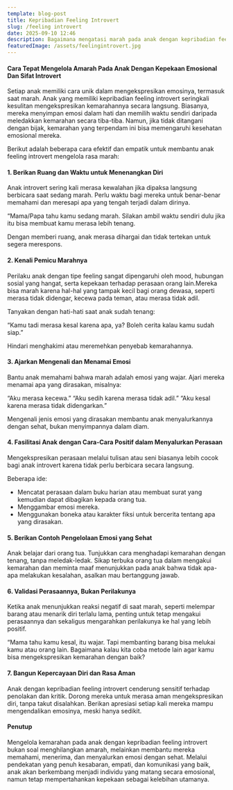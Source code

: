```yaml
---
template: blog-post
title: Kepribadian Feeling Introvert 
slug: /feeling introvert
date: 2025-09-10 12:46
description: Bagaimana mengatasi marah pada anak dengan kepribadian feeling introvert
featuredImage: /assets/feelingintrovert.jpg
---
```



#### Cara Tepat Mengelola Amarah Pada Anak Dengan Kepekaan Emosional Dan Sifat Introvert

Setiap anak memiliki cara unik dalam mengekspresikan emosinya, termasuk saat marah. Anak yang memiliki kepribadian feeling introvert seringkali kesulitan mengekspresikan kemarahannya secara langsung. Biasanya, mereka menyimpan emosi dalam hati dan memilih waktu sendiri daripada meledakkan kemarahan secara tiba-tiba. Namun, jika tidak ditangani dengan bijak, kemarahan yang terpendam ini bisa memengaruhi kesehatan emosional mereka.

Berikut adalah beberapa cara efektif dan empatik untuk membantu anak feeling introvert mengelola rasa marah:

#### 1. Berikan Ruang dan Waktu untuk Menenangkan Diri

Anak introvert sering kali merasa kewalahan jika dipaksa langsung berbicara saat sedang marah. Perlu waktu bagi mereka untuk benar-benar memahami dan meresapi apa yang tengah terjadi dalam dirinya.

“Mama/Papa tahu kamu sedang marah.  Silakan ambil waktu sendiri dulu jika itu bisa membuat kamu merasa lebih tenang.

Dengan memberi ruang, anak merasa dihargai dan tidak tertekan untuk segera merespons.

#### 2. Kenali Pemicu Marahnya

Perilaku anak dengan tipe feeling sangat dipengaruhi oleh mood, hubungan sosial yang hangat, serta kepekaan terhadap perasaan orang lain.Mereka bisa marah karena hal-hal yang tampak kecil bagi orang dewasa, seperti merasa tidak didengar, kecewa pada teman, atau merasa tidak adil.

Tanyakan dengan hati-hati saat anak sudah tenang:

“Kamu tadi merasa kesal karena apa, ya? Boleh cerita kalau kamu sudah siap.”

Hindari menghakimi atau meremehkan penyebab kemarahannya.

#### 3. Ajarkan Mengenali dan Menamai Emosi

Bantu anak memahami bahwa marah adalah emosi yang wajar. Ajari mereka menamai apa yang dirasakan, misalnya:

“Aku merasa kecewa.”
“Aku sedih karena merasa tidak adil.”
“Aku kesal karena merasa tidak didengarkan.”

Mengenali jenis emosi yang dirasakan membantu anak menyalurkannya dengan sehat, bukan menyimpannya dalam diam.

#### 4. Fasilitasi Anak dengan Cara-Cara Positif dalam Menyalurkan Perasaan

Mengekspresikan perasaan melalui tulisan atau seni biasanya lebih cocok bagi anak introvert karena tidak perlu berbicara secara langsung.

Beberapa ide:
- Mencatat perasaan dalam buku harian atau membuat surat yang kemudian dapat dibagikan kepada orang tua.
- Menggambar emosi mereka.
- Menggunakan boneka atau karakter fiksi untuk bercerita tentang apa yang dirasakan.

#### 5. Berikan Contoh Pengelolaan Emosi yang Sehat

Anak belajar dari orang tua. Tunjukkan cara menghadapi kemarahan dengan tenang, tanpa meledak-ledak. Sikap terbuka orang tua dalam mengakui kemarahan dan meminta maaf menunjukkan pada anak bahwa tidak apa-apa melakukan kesalahan, asalkan mau bertanggung jawab.

#### 6. Validasi Perasaannya, Bukan Perilakunya

Ketika anak menunjukkan reaksi negatif di saat marah, seperti melempar barang atau menarik diri terlalu lama, penting untuk tetap mengakui perasaannya dan sekaligus mengarahkan perilakunya ke hal yang lebih positif.

“Mama tahu kamu kesal, itu wajar. Tapi membanting barang bisa melukai kamu atau orang lain. Bagaimana kalau kita coba metode lain agar kamu bisa mengekspresikan kemarahan dengan baik?

#### 7. Bangun Kepercayaan Diri dan Rasa Aman

Anak dengan kepribadian feeling introvert cenderung sensitif terhadap penolakan dan kritik. Dorong mereka untuk merasa aman mengekspresikan diri, tanpa takut disalahkan. Berikan apresiasi setiap kali mereka mampu mengendalikan emosinya, meski hanya sedikit.

#### Penutup

Mengelola kemarahan pada anak dengan kepribadian feeling introvert bukan soal menghilangkan amarah, melainkan membantu mereka memahami, menerima, dan menyalurkan emosi dengan sehat. Melalui pendekatan yang penuh kesabaran, empati, dan komunikasi yang baik, anak akan berkembang menjadi individu yang matang secara emosional, namun tetap mempertahankan kepekaan sebagai kelebihan utamanya.